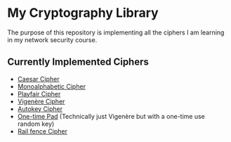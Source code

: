 # My Cryptography Library
The purpose of this repository is implementing all the ciphers I am learning in my network security course.

## Currently Implemented Ciphers
- [Caesar Cipher](https://en.wikipedia.org/wiki/Caesar_cipher)
- [Monoalphabetic Cipher](https://www.dcode.fr/monoalphabetic-substitution)
- [Playfair Cipher](https://en.wikipedia.org/wiki/Playfair_cipher)
- [Vigenère Cipher](https://en.wikipedia.org/wiki/Vigen%C3%A8re_cipher)
- [Autokey Cipher](https://en.wikipedia.org/wiki/Autokey_cipher)
- [One-time Pad](https://en.wikipedia.org/wiki/One-time_pad) (Technically just Vigenère but with a one-time use random key)
- [Rail fence Cipher](https://en.wikipedia.org/wiki/Rail_fence_cipher)